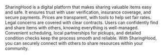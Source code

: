 SharingHood is a digital platform that makes sharing valuable items easy and safe. It ensures trust with user verification, insurance coverage, and secure payments. Prices are transparent, with tools to help set fair rates. Legal concerns are covered with clear contracts. Users can confidently find and share items with others, knowing everything is well-managed. Convenient scheduling, local partnerships for pickups, and detailed condition checks keep the process smooth and reliable. With SharingHood, you can securely connect with others to share resources within your community.
